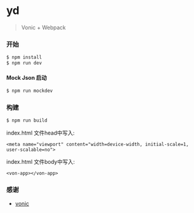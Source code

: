 # yd

> Vonic + Webpack

### 开始
```bash
$ npm install
$ npm run dev

```


#### Mock Json 启动

```bash
$ npm run mockdev

```


### 构建
```bash
$ npm run build
```
index.html 文件head中写入:

	<meta name="viewport" content="width=device-width, initial-scale=1, user-scalable=no">

index.html 文件body中写入:

	<von-app></von-app>

### 感谢

* [vonic](https://github.com/wangdahoo/vonic)
